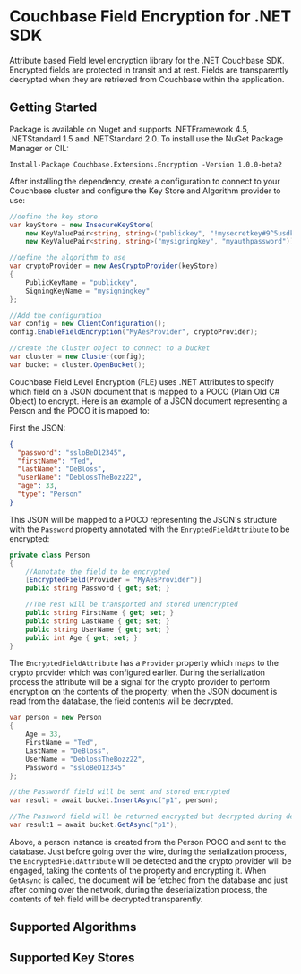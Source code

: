 # Couchbase Field Encryption for .NET SDK
Attribute based Field level encryption library for the .NET Couchbase SDK. Encrypted fields are protected in transit and at rest. Fields are transparently decrypted when they are retrieved from Couchbase within the application. 

## Getting Started ##
Package is available on Nuget and supports .NETFramework 4.5, .NETStandard 1.5 and .NETStandard 2.0. To install use the NuGet Package Manager or CIL:

``` 
Install-Package Couchbase.Extensions.Encryption -Version 1.0.0-beta2
```

After installing the dependency, create a configuration to connect to your Couchbase cluster and configure the Key Store and Algorithm provider to use:

```C#
//define the key store
var keyStore = new InsecureKeyStore(
    new KeyValuePair<string, string>("publickey", "!mysecretkey#9^5usdk39d&dlf)03sL"),
    new KeyValuePair<string, string>("mysigningkey", "myauthpassword"));

//define the algorithm to use
var cryptoProvider = new AesCryptoProvider(keyStore)
{
    PublicKeyName = "publickey",
    SigningKeyName = "mysigningkey"
};

//Add the configuration
var config = new ClientConfiguration();
config.EnableFieldEncryption("MyAesProvider", cryptoProvider);

//create the Cluster object to connect to a bucket
var cluster = new Cluster(config);
var bucket = cluster.OpenBucket();
```

Couchbase Field Level Encryption (FLE) uses .NET Attributes to specify which field on a JSON document that is mapped to a POCO (Plain Old C# Object) to encrypt. Here is an example of a JSON document representing a Person and the POCO it is mapped to:

First the JSON:
```JSON
{
  "password": "ssloBeD12345",
  "firstName": "Ted",
  "lastName": "DeBloss",
  "userName": "DeblossTheBozz22",
  "age": 33,
  "type": "Person"
}
```
This JSON will be mapped to a POCO representing the JSON's structure with the `Password` property annotated with the `EnryptedFieldAttribute` to be encrypted:

```C#
private class Person
{
    //Annotate the field to be encrypted
    [EncryptedField(Provider = "MyAesProvider")]
    public string Password { get; set; }

    //The rest will be transported and stored unencrypted
    public string FirstName { get; set; }
    public string LastName { get; set; }
    public string UserName { get; set; }
    public int Age { get; set; }
}
```

The `EncryptedFieldAttribute` has a `Provider` property which maps to the crypto provider which was configured earlier. During the serialization process the attribute will be a signal for the crypto provider to perform encryption on the contents of the property; when the JSON document is read from the database, the field contents will be decrypted.

```C#
var person = new Person
{
    Age = 33,
    FirstName = "Ted",
    LastName = "DeBloss",
    UserName = "DeblossTheBozz22",
    Password = "ssloBeD12345"
};

//the Passwordf field will be sent and stored encrypted
var result = await bucket.InsertAsync("p1", person);

//The Password field will be returned encrypted but decrypted during deserialization
var result1 = await bucket.GetAsync("p1");
```
Above, a person instance is created from the Person POCO and sent to the database. Just before going over the wire, during the serialization process, the `EncryptedFieldAttribute` will be detected and the crypto provider will be engaged, taking the contents of the property and encrypting it. When `GetAsync` is called, the document will be fetched from the database and just after coming over the network, during the deserialization process, the contents of teh field will be decrypted transparently.

## Supported Algorithms

## Supported Key Stores
